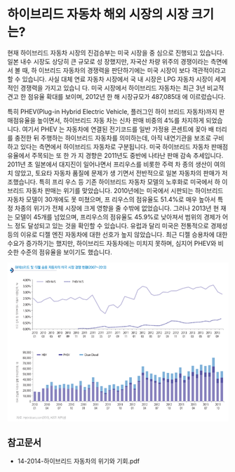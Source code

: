 # 하이브리드 자동차 해외 시장의 시장 크기는?

현재 하이브리드 자동차 시장의 진검승부는 미국 시장을 중
심으로 진행되고 있습니다. 일본 내수 시장도 상당히 큰 규모로 성
장했지만, 자국산 차량 위주의 경쟁이라는 측면에서 볼 때, 하
이브리드 자동차의 경쟁력을 판단하기에는 미국 시장이 보다
객관적이라고 할 수 있습니다. 사실 대체 연료 자동차 시장에서 국
내 시장은 LPG 자동차 시장이 세계적인 경쟁력을 가지고 있습니
다. 미국 시장에서 하이브리드 자동차는 최근 3년 비교적 견고
한 점유율 확대를 보이며, 2012년 한 해 시장규모가 487,085대
에 이르렀습니다. 

특히 PHEV(Plug-in Hybrid Electric Vehicle, 플러그인 하이
브리드 자동차)까지 판매점유율을 높이면서, 하이브리드 자동
차는 신차 판매 비중의 4%를 차지하게 되었습니다. 여기서 PHEV
는 자동차에 연결된 전기코드를 일반 가정용 콘센트에 꽂아 배
터리를 충전한 뒤 주행하는 하이브리드 자동차를 의미하는데,
아직 내연기관을 보조로 구비하고 있다는 측면에서 하이브리드
자동차로 구분됩니다.
미국 하이브리드 자동차 판매점유율에서 주목되는 또 한 가
지 경향은 2011년도 중반에 나타난 판매 감속 추세입니다. 2011년
초 일본에서 대지진이 일어나면서 프리우스를 비롯한 주력 차
종의 생산이 여의치 않았고, 토요타 자동차 품질에 문제가 생
기면서 전반적으로 일본 자동차의 판매가 저조했습니다. 특히 프리
우스 등 기존 하이브리드 자동차 모델의 노후화로 미국에서 하
이브리드 자동차 판매는 위기를 맞았습니다. 2010년에는 미국에서
시판되는 하이브리드 자동차 모델이 30개에도 못 미쳤으며, 프
리우스의 점유율도 51.4%로 매우 높아서 특정 차종의 위기가
전체 시장에 크게 영향을 줄 수밖에 없었습니다. 그러나 2013년 현
재는 모델이 45개를 넘었으며, 프리우스의 점유율도 45.9%로
낮아져서 범위의 경제가 어느 정도 달성되고 있는 것을 확인할
수 있습니다.
유럽과 달리 미국은 전통적으로 경제성 등의 이유로 디젤
엔진 자동차에 대한 선호가 높지 않았습니다. 최근 디젤 승용차에
대한 수요가 증가하기는 했지만, 하이브리드 자동차에는 미치지
못하며, 심지어 PHEV와 비슷한 수준의 점유율을 보이기도 했습니다.

![하이브리드_및_디젤승용차_경쟁현황](./images/하이브리드자동차_Q12_1_1.PNG)
## 참고문서
- 14-2014-하이브리드 자동차의 위기와 기회.pdf